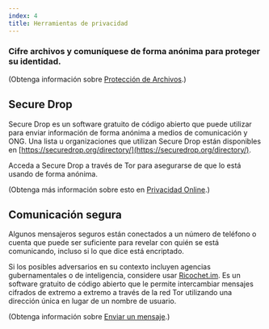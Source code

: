```yaml
---
index: 4
title: Herramientas de privacidad
---
```

### Cifre archivos y comuníquese de forma anónima para proteger su identidad.

(Obtenga información sobre [Protección de Archivos](umbrella://information/protecting-files).)

## Secure Drop

Secure Drop es un software gratuito de código abierto que puede utilizar para enviar información de forma anónima a medios de comunicación y ONG. Una lista u organizaciones que utilizan Secure Drop están disponibles en [https://securedrop.org/directory/](https://securedrop.org/directory/).

Acceda a Secure Drop a través de Tor para asegurarse de que lo está usando de forma anónima.

(Obtenga más información sobre esto en [Privacidad Online](umbrella://communications/online-privacy/advanced).)

## Comunicación segura

Algunos mensajeros seguros están conectados a un número de teléfono o cuenta que puede ser suficiente para revelar con quién se está comunicando, incluso si lo que dice está encriptado.

Si los posibles adversarios en su contexto incluyen agencias gubernamentales o de inteligencia, considere usar [Ricochet.im](https://ricochet.im/). Es un software gratuito de código abierto que le permite intercambiar mensajes cifrados de extremo a extremo a través de la red Tor utilizando una dirección única en lugar de un nombre de usuario.

(Obtenga información sobre [Enviar un mensaje]((umbrella://communications/sending-a-message)).)